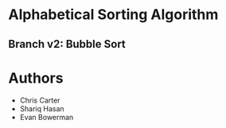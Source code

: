 # Alphabetical Sorting Algorithm
## Branch v2: Bubble Sort

# Authors
- Chris Carter
- Shariq Hasan
- Evan Bowerman
